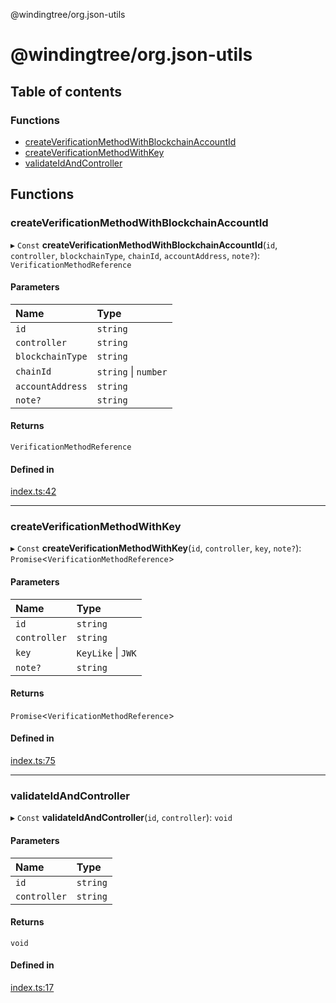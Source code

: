 @windingtree/org.json-utils

# @windingtree/org.json-utils

## Table of contents

### Functions

- [createVerificationMethodWithBlockchainAccountId](README.md#createverificationmethodwithblockchainaccountid)
- [createVerificationMethodWithKey](README.md#createverificationmethodwithkey)
- [validateIdAndController](README.md#validateidandcontroller)

## Functions

### createVerificationMethodWithBlockchainAccountId

▸ `Const` **createVerificationMethodWithBlockchainAccountId**(`id`, `controller`, `blockchainType`, `chainId`, `accountAddress`, `note?`): `VerificationMethodReference`

#### Parameters

| Name | Type |
| :------ | :------ |
| `id` | `string` |
| `controller` | `string` |
| `blockchainType` | `string` |
| `chainId` | `string` \| `number` |
| `accountAddress` | `string` |
| `note?` | `string` |

#### Returns

`VerificationMethodReference`

#### Defined in

[index.ts:42](https://github.com/windingtree/org.id-sdk/blob/6904194/packages/org.json/src/index.ts#L42)

___

### createVerificationMethodWithKey

▸ `Const` **createVerificationMethodWithKey**(`id`, `controller`, `key`, `note?`): `Promise`<`VerificationMethodReference`\>

#### Parameters

| Name | Type |
| :------ | :------ |
| `id` | `string` |
| `controller` | `string` |
| `key` | `KeyLike` \| `JWK` |
| `note?` | `string` |

#### Returns

`Promise`<`VerificationMethodReference`\>

#### Defined in

[index.ts:75](https://github.com/windingtree/org.id-sdk/blob/6904194/packages/org.json/src/index.ts#L75)

___

### validateIdAndController

▸ `Const` **validateIdAndController**(`id`, `controller`): `void`

#### Parameters

| Name | Type |
| :------ | :------ |
| `id` | `string` |
| `controller` | `string` |

#### Returns

`void`

#### Defined in

[index.ts:17](https://github.com/windingtree/org.id-sdk/blob/6904194/packages/org.json/src/index.ts#L17)
